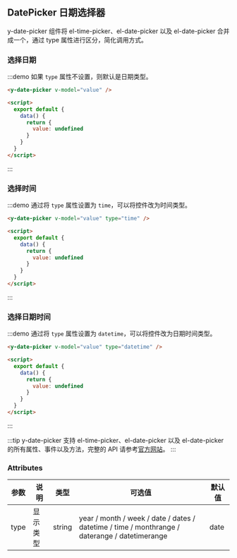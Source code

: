 ## DatePicker 日期选择器

y-date-picker 组件将 el-time-picker、el-date-picker 以及 el-date-picker 合并成一个，通过 type 属性进行区分，简化调用方式。

### 选择日期

:::demo 如果 `type` 属性不设置，则默认是日期类型。

```html
<y-date-picker v-model="value" />

<script>
  export default {
    data() {
      return {
        value: undefined
      }
    }
  }
</script>
```

:::

### 选择时间

:::demo 通过将 `type` 属性设置为 `time`，可以将控件改为时间类型。

```html
<y-date-picker v-model="value" type="time" />

<script>
  export default {
    data() {
      return {
        value: undefined
      }
    }
  }
</script>
```

:::

### 选择日期时间

:::demo 通过将 `type` 属性设置为 `datetime`，可以将控件改为日期时间类型。

```html
<y-date-picker v-model="value" type="datetime" />

<script>
  export default {
    data() {
      return {
        value: undefined
      }
    }
  }
</script>
```

:::

:::tip
y-date-picker 支持 el-time-picker、el-date-picker 以及 el-date-picker 的所有属性、事件以及方法，完整的 API 请参考[官方网站](https://element.eleme.cn/2.13/#/zh-CN/component/date-picker#attributes)。
:::

### Attributes

| 参数 | 说明     | 类型   | 可选值                                                                                        | 默认值 |
| ---- | -------- | ------ | --------------------------------------------------------------------------------------------- | ------ |
| type | 显示类型 | string | year / month / week / date / dates / datetime / time / monthrange / daterange / datetimerange | date   |
